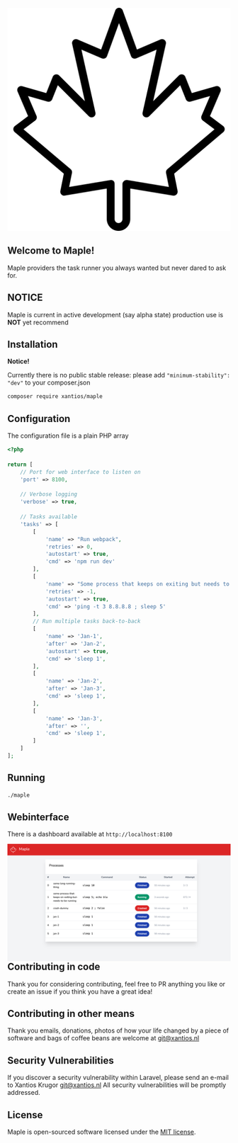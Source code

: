 <p align="center">
    <img src="https://raw.githubusercontent.com/Xantios/Maple/master/src/ui/logo.svg" alt="Maple Logo">
</p>

## Welcome to Maple!

Maple providers the task runner you always wanted but never dared to ask for. 

## NOTICE
Maple is current in active development (say alpha state) production use is **NOT** yet recommend

## Installation 
**Notice!** 

Currently there is no public stable release: please add `"minimum-stability": "dev"` to your composer.json

```bash 
composer require xantios/maple
```

## Configuration

The configuration file is a plain PHP array

```php
<?php

return [
    // Port for web interface to listen on
    'port' => 8100,
    
    // Verbose logging
    'verbose' => true,
    
    // Tasks available 
    'tasks' => [
        [
            'name' => "Run webpack",
            'retries' => 0,
            'autostart' => true,
            'cmd' => 'npm run dev'
        ],
        [
            'name' => "Some process that keeps on exiting but needs to be running",
            'retries' => -1,
            'autostart' => true,
            'cmd' => 'ping -t 3 8.8.8.8 ; sleep 5'
        ],
        // Run multiple tasks back-to-back 
        [
            'name' => 'Jan-1',
            'after' => 'Jan-2',
            'autostart' => true,
            'cmd' => 'sleep 1',
        ],
        [
            'name' => 'Jan-2',
            'after' => 'Jan-3',
            'cmd' => 'sleep 1',
        ],
        [
            'name' => 'Jan-3',
            'after' => '',
            'cmd' => 'sleep 1',
        ]
    ]
];
```

## Running

```bash
./maple
```

## Webinterface

There is a dashboard available at `http://localhost:8100`

<img src="src/ui/screenshot.png" alt="Screenshot" style="float:left; margin-right: 10px; "/>

## Contributing in code

Thank you for considering contributing, feel free to PR anything you like or create an issue if you think you have a great idea!

## Contributing in other means

Thank you emails, donations, photos of how your life changed by a piece of software and bags of coffee beans are welcome at <git@xantios.nl>

## Security Vulnerabilities

If you discover a security vulnerability within Laravel, please send an e-mail to Xantios Krugor <git@xantios.nl> All security vulnerabilities will be promptly addressed.

## License

Maple is open-sourced software licensed under the [MIT license](https://opensource.org/licenses/MIT).

